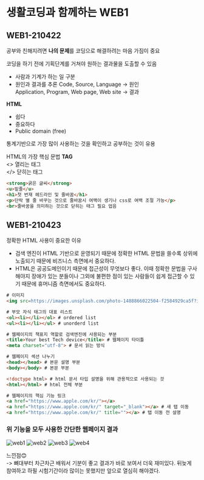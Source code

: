 # 생활코딩과 함께하는 WEB1

## WEB1-210422
공부와 친해지려면 **나의 문제**를 코딩으로 해결하려는 마음 가짐이 중요    
  
코딩을 하기 전에 기획단계를 거쳐야 원하는 결과물을 도출할 수 있음  
  
- 사람과 기계가 하는 일 구분
- 원인과 결과를 추론
Code, Source, Language -> 원인  
Application, Program, Web page, Web site -> 결과  
  
**HTML**  
- 쉽다  
- 중요하다  
- Public domain (free)  
  
통계기반으로 가장 많이 사용하는 것을 확인하고 공부하는 것이 유용  
  
HTML의 가장 핵심 문법 **TAG**  
<> 열리는 태그  
</> 닫히는 태그
```html
<strong>굵은 글씨</strong>
<u>밑줄</u>
<h1>첫 번재 헤드라인 및 줄바꿈</h1>
<p>단락 별 줄 바꾸는 것으로 줄바꿈시 여백이 생기나 css로 여백 조절 가능</p>
<br>줄바꿈을 의미하는 것으로 닫히는 태그 필요 업음
```

## WEB1-210423  
정확한 HTML 사용이 중요한 이유
- 검색 엔진이 HTML 기반으로 운영되기 때문에 정확한 HTML 문법을 쓸수록 상위에 노출되기 때문에 비즈니스 측면에서 중요하다.
- HTML은 공공도메인이기 때문에 접근성이 무엇보다 좋다. 이때 정확한 문법을 구사해야지 장애가 있는 분들이나 그외에 불편한 점이 있는 사람들이 쉽게 접근할 수 있기 때문에 휴머니즘 측면에서도 중요하다.
  
```html
# 이미지
<img src=https://images.unsplash.com/photo-1488866022504-f2584929ca5f?ixid=MnwxMjA3fDB8MHxwaG90by1wYWdlfHx8fGVufDB8fHx8&ixlib=rb-1.2.1&auto=format&fit=crop&w=1043&q=80 width="100%">

# 부모 자식 태그의 대표 리스트
<ol><li></li></ol> # ordered list
<ul><li></li></ul> # unorderd list

# 웹페이지의 책표지 역할로 검색엔진에 사용되는 부분
<title>Your best Tech device</title> # 웹페이지 타이틀
<meta charset="utf-8"> # 문서 읽는 방식

# 웹페이지 섹션 나누기
<head></head> # 본문 설명 부분
<body></body> # 본문 부분

<!doctype html> # html 문서 타입 설명을 위해 관용적으로 사용되는 것
<html></html> # html 전체 부분

# 웹페이지의 핵심 기능 링크
<a href="https://www.apple.com/kr/"></a>
<a href="https://www.apple.com/kr/" target="_blank"></a> # 새 탭 이동
<a href="https://www.apple.com/kr/" title=""></a> # 탭 이동 전 설명
```

### 위 기능을 모두 사용한 간단한 웹페이지 결과
![web1](C:\Users\com\Desktop\web\캡처.PNG)
![web2](C:\Users\com\Desktop\web\캡처2.PNG)
![web3](C:\Users\com\Desktop\web\캡처3.PNG)
![web4](C:\Users\com\Desktop\web\캡처4.PNG)
  
느낀점😊  
-> 뼈대부터 차근차근 배워서 기분이 좋고 결과가 바로 보여서 더욱 재미있다. 뒤늦게 참여하고 하필 시험기간이라 많이는 못했지만 앞으로 열심히 해야겠다.

